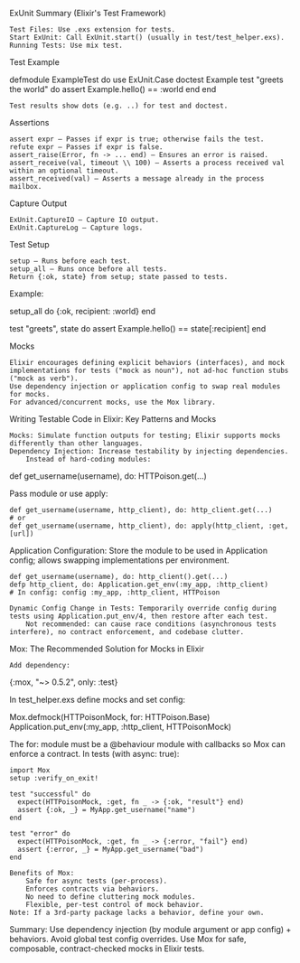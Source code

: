 ExUnit Summary (Elixir's Test Framework)

    Test Files: Use .exs extension for tests.
    Start ExUnit: Call ExUnit.start() (usually in test/test_helper.exs).
    Running Tests: Use mix test.

Test Example

defmodule ExampleTest do
  use ExUnit.Case
  doctest Example
  test "greets the world" do
    assert Example.hello() == :world
  end
end

    Test results show dots (e.g. ..) for test and doctest.

Assertions

    assert expr – Passes if expr is true; otherwise fails the test.
    refute expr – Passes if expr is false.
    assert_raise(Error, fn -> ... end) – Ensures an error is raised.
    assert_receive(val, timeout \\ 100) – Asserts a process received val within an optional timeout.
    assert_received(val) – Asserts a message already in the process mailbox.

Capture Output

    ExUnit.CaptureIO – Capture IO output.
    ExUnit.CaptureLog – Capture logs.

Test Setup

    setup – Runs before each test.
    setup_all – Runs once before all tests.
    Return {:ok, state} from setup; state passed to tests.

Example:

setup_all do
  {:ok, recipient: :world}
end

test "greets", state do
  assert Example.hello() == state[:recipient]
end

Mocks

    Elixir encourages defining explicit behaviors (interfaces), and mock implementations for tests ("mock as noun"), not ad-hoc function stubs ("mock as verb").
    Use dependency injection or application config to swap real modules for mocks.
    For advanced/concurrent mocks, use the Mox library.



Writing Testable Code in Elixir: Key Patterns and Mocks

    Mocks: Simulate function outputs for testing; Elixir supports mocks differently than other languages.
    Dependency Injection: Increase testability by injecting dependencies.
        Instead of hard-coding modules:

def get_username(username), do: HTTPoison.get(...)

Pass module or use apply:

    def get_username(username, http_client), do: http_client.get(...)
    # or
    def get_username(username, http_client), do: apply(http_client, :get, [url])

Application Configuration: Store the module to be used in Application config; allows swapping implementations per environment.

    def get_username(username), do: http_client().get(...)
    defp http_client, do: Application.get_env(:my_app, :http_client)
    # In config: config :my_app, :http_client, HTTPoison

    Dynamic Config Change in Tests: Temporarily override config during tests using Application.put_env/4, then restore after each test.
        Not recommended: can cause race conditions (asynchronous tests interfere), no contract enforcement, and codebase clutter.

Mox: The Recommended Solution for Mocks in Elixir

    Add dependency:

{:mox, "~> 0.5.2", only: :test}

In test_helper.exs define mocks and set config:

Mox.defmock(HTTPoisonMock, for: HTTPoison.Base)
Application.put_env(:my_app, :http_client, HTTPoisonMock)

The for: module must be a @behaviour module with callbacks so Mox can enforce a contract.
In tests (with async: true):

    import Mox
    setup :verify_on_exit!

    test "successful" do
      expect(HTTPoisonMock, :get, fn _ -> {:ok, "result"} end)
      assert {:ok, _} = MyApp.get_username("name")
    end

    test "error" do
      expect(HTTPoisonMock, :get, fn _ -> {:error, "fail"} end)
      assert {:error, _} = MyApp.get_username("bad")
    end

    Benefits of Mox:
        Safe for async tests (per-process).
        Enforces contracts via behaviors.
        No need to define cluttering mock modules.
        Flexible, per-test control of mock behavior.
    Note: If a 3rd-party package lacks a behavior, define your own.

Summary: Use dependency injection (by module argument or app config) + behaviors. Avoid global test config overrides. Use Mox for safe, composable, contract-checked mocks in Elixir tests.
